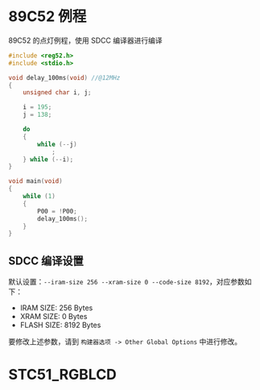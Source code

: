 # 89C52 例程

89C52 的点灯例程，使用 SDCC 编译器进行编译

```c
#include <reg52.h>
#include <stdio.h>

void delay_100ms(void) //@12MHz
{
    unsigned char i, j;

    i = 195;
    j = 138;

    do
    {
        while (--j)
            ;
    } while (--i);
}

void main(void)
{
    while (1)
    {
        P00 = !P00;
        delay_100ms();
    }
}
```

## SDCC 编译设置

默认设置：`--iram-size 256 --xram-size 0 --code-size 8192`，对应参数如下：

- IRAM  SIZE: 256  Bytes
- XRAM  SIZE: 0    Bytes
- FLASH SIZE: 8192 Bytes

要修改上述参数，请到 `构建器选项 -> Other Global Options` 中进行修改。
# STC51_RGBLCD

